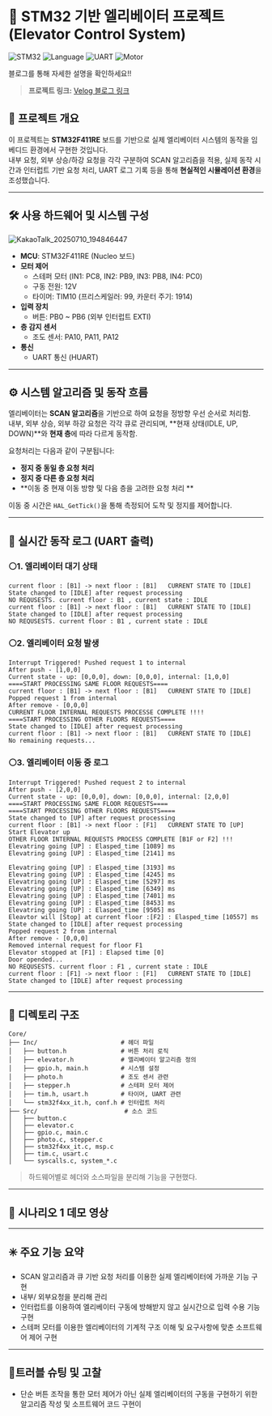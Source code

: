 # 🔵 STM32 기반 엘리베이터 프로젝트 (Elevator Control System)

![STM32](https://img.shields.io/badge/Board-STM32F411RE-blue)
![Language](https://img.shields.io/badge/Language-C-informational)
![UART](https://img.shields.io/badge/Comm-UART-yellow)
![Motor](https://img.shields.io/badge/Motor-Stepper-green)

블로그를 통해 자세한 설명을 확인하세요!!

> **프로젝트 링크:** [Velog 블로그 링크](https://velog.io/@david1597/%EC%97%98%EB%A6%AC%EB%B2%A0%EC%9D%B4%ED%84%B0-%ED%94%84%EB%A1%9C%EC%A0%9D%ED%8A%B8-1)

## 📌 프로젝트 개요

이 프로젝트는 **STM32F411RE** 보드를 기반으로 실제 엘리베이터 시스템의 동작을 임베디드 환경에서 구현한 것입니다.  
내부 요청, 외부 상승/하강 요청을 각각 구분하여 SCAN 알고리즘을 적용, 실제 동작 시간과 인터럽트 기반 요청 처리, UART 로그 기록 등을 통해 **현실적인 시뮬레이션 환경**을 조성했습니다.

---

## 🛠️ 사용 하드웨어 및 시스템 구성

![KakaoTalk_20250710_194846447](https://github.com/user-attachments/assets/102f81c8-7345-4421-a160-4adb7a451bf9)


- **MCU**: STM32F411RE (Nucleo 보드)
- **모터 제어**
  - 스테퍼 모터 (IN1: PC8, IN2: PB9, IN3: PB8, IN4: PC0)
  - 구동 전원: 12V
  - 타이머: TIM10 (프리스케일러: 99, 카운터 주기: 1914)
- **입력 장치**
  - 버튼: PB0 ~ PB6 (외부 인터럽트 EXTI)
- **층 감지 센서**
  - 조도 센서: PA10, PA11, PA12
- **통신**
  - UART 통신 (HUART)

---

## ⚙️ 시스템 알고리즘 및 동작 흐름

엘리베이터는 **SCAN 알고리즘**을 기반으로 하여 요청을 정방향 우선 순서로 처리함.  
내부, 외부 상승, 외부 하강 요청은 각각 큐로 관리되며, **현재 상태(IDLE, UP, DOWN)**와 **현재 층**에 따라 다르게 동작함.

요청처리는 다음과 같이 구분됩니다:
- **정지 중 동일 층 요청 처리**
- **정지 중 다른 층 요청 처리**
- **이동 중 현재 이동 방향 및 다음 층을 고려한 요청 처리 **

이동 중 시간은 `HAL_GetTick()`을 통해 측정되어 도착 및 정지를 제어합니다.

---

## 🧪 실시간 동작 로그 (UART 출력)


### ⚪1. 엘리베이터 대기 상태
```
current floor : [B1] -> next floor : [B1]   CURRENT STATE TO [IDLE]
State changed to [IDLE] after request processing 
NO REQUSESTS. current floor : B1 , current state : IDLE
current floor : [B1] -> next floor : [B1]   CURRENT STATE TO [IDLE]
State changed to [IDLE] after request processing 
NO REQUSESTS. current floor : B1 , current state : IDLE
```

### ⚪2. 엘리베이터 요청 발생
```
Interrupt Triggered! Pushed request 1 to internal
After push - [1,0,0]
Current state - up: [0,0,0], down: [0,0,0], internal: [1,0,0] 
====START PROCESSING SAME FLOOR REQUESTS====
current floor : [B1] -> next floor : [B1]   CURRENT STATE TO [IDLE]
Popped request 1 from internal
After remove - [0,0,0]
CURRENT FLOOR INTERNAL REQUESTS PROCESSE COMPLETE !!!! 
====START PROCESSING OTHER FLOORS REQUESTS====
State changed to [IDLE] after request processing 
current floor : [B1] -> next floor : [B1]   CURRENT STATE TO [IDLE]
No remaining requests...
```

### ⚪3. 엘리베이터 이동 중 로그
```
Interrupt Triggered! Pushed request 2 to internal
After push - [2,0,0]
Current state - up: [0,0,0], down: [0,0,0], internal: [2,0,0] 
====START PROCESSING SAME FLOOR REQUESTS====
====START PROCESSING OTHER FLOORS REQUESTS====
State changed to [UP] after request processing
current floor : [B1] -> next floor : [F1]   CURRENT STATE TO [UP]
Start Elevator up 
OTHER FLOOR INTERNAL REQUESTS PROCESS COMPLETE [B1F or F2] !!! 
Elevatring going [UP] : Elasped_time [1089] ms 
Elevatring going [UP] : Elasped_time [2141] ms 

Elevatring going [UP] : Elasped_time [3193] ms 
Elevatring going [UP] : Elasped_time [4245] ms 
Elevatring going [UP] : Elasped_time [5297] ms 
Elevatring going [UP] : Elasped_time [6349] ms 
Elevatring going [UP] : Elasped_time [7401] ms 
Elevatring going [UP] : Elasped_time [8453] ms 
Elevatring going [UP] : Elasped_time [9505] ms 
Eleavtor will [Stop] at current floor :[F2] : Elasped_time [10557] ms 
State changed to [IDLE] after request processing 
Popped request 2 from internal
After remove - [0,0,0]
Removed internal request for floor F1
Elevator stopped at [F1] : Elapsed time [0] 
Door opended... 
NO REQUSESTS. current floor : F1 , current state : IDLE
current floor : [F1] -> next floor : [F1]   CURRENT STATE TO [IDLE]
State changed to [IDLE] after request processing 
```


---

## 📁 디렉토리 구조
```
Core/
├── Inc/                       # 헤더 파일
│   ├── button.h               # 버튼 처리 로직
│   ├── elevator.h             # 엘리베이터 알고리즘 정의
│   ├── gpio.h, main.h         # 시스템 설정
│   ├── photo.h                # 조도 센서 관련
│   ├── stepper.h              # 스테퍼 모터 제어
│   ├── tim.h, usart.h         # 타이머, UART 관련
│   └── stm32f4xx_it.h, conf.h # 인터럽트 처리
├── Src/                        # 소스 코드
│   ├── button.c
│   ├── elevator.c
│   ├── gpio.c, main.c
│   ├── photo.c, stepper.c
│   ├── stm32f4xx_it.c, msp.c
│   ├── tim.c, usart.c
│   └── syscalls.c, system_*.c
```

>하드웨어별로 헤더와 소스파일을 분리해 기능을 구현했다.
---

## 🎥 시나리오 1 데모 영상

---


## ✳️ 주요 기능 요약
- SCAN 알고리즘과 큐 기반 요청 처리를 이용한 실제 엘리베이터에 가까운 기능 구현
- 내부/ 외부요청을 분리해 관리
- 인터럽트를 이용하여 엘리베이터 구동에 방해받지 않고 실시간으로 입력 수용 기능 구현
- 스테퍼 모터를 이용한 엘리베이터의 기계적 구조 이해 및 요구사항에 맞춘 소프트웨어 제어 구현

---

## 🧠트러블 슈팅 및 고찰
- 단순 버튼 조작을 통한 모터 제어가 아닌 실제 엘리베이터의 구동을 구현하기 위한 알고리즘 작성 및 소프트웨어 코드 구현이 







